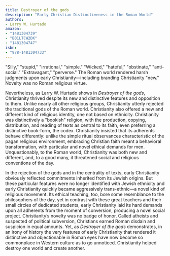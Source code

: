 ```yaml
---
title: Destroyer of the gods
description: "Early Christian Distinctiveness in the Roman World"
authors:
- Larry W. Hurtado
amazon:
- "1481304739"
- "B01LTCW2DK"
- "1481304747"
isbn:
- "978-1481304733"
---
```

"Silly," "stupid," "irrational," "simple." "Wicked," "hateful," "obstinate," "anti-social." "Extravagant," "perverse." The Roman world rendered harsh judgments upon early Christianity―including branding Christianity "new." Novelty was no Roman religious virtue.

Nevertheless, as Larry W. Hurtado shows in _Destroyer of the gods_, Christianity thrived despite its new and distinctive features and opposition to them. Unlike nearly all other religious groups, Christianity utterly rejected the traditional gods of the Roman world. Christianity also offered a new and different kind of religious identity, one not based on ethnicity. Christianity was distinctively a "bookish" religion, with the production, copying, distribution, and reading of texts as central to its faith, even preferring a distinctive book-form, the codex. Christianity insisted that its adherents behave differently: unlike the simple ritual observances characteristic of the pagan religious environment, embracing Christian faith meant a behavioral transformation, with particular and novel ethical demands for men. Unquestionably, to the Roman world, Christianity was both new and different, and, to a good many, it threatened social and religious conventions of the day.

In the rejection of the gods and in the centrality of texts, early Christianity obviously reflected commitments inherited from its Jewish origins. But these particular features were no longer identified with Jewish ethnicity and early Christianity quickly became aggressively trans-ethnic―a novel kind of religious movement. Its ethical teaching, too, bore some resemblance to the philosophers of the day, yet in contrast with these great teachers and their small circles of dedicated students, early Christianity laid its hard demands upon all adherents from the moment of conversion, producing a novel social project. 
Christianity’s novelty was no badge of honor. Called atheists and suspected of political subversion, Christians earned Roman disdain and suspicion in equal amounts. Yet, as _Destroyer of the gods_ demonstrates, in an irony of history the very features of early Christianity that rendered it distinctive and objectionable in Roman eyes have now become so commonplace in Western culture as to go unnoticed. Christianity helped destroy one world and create another.
